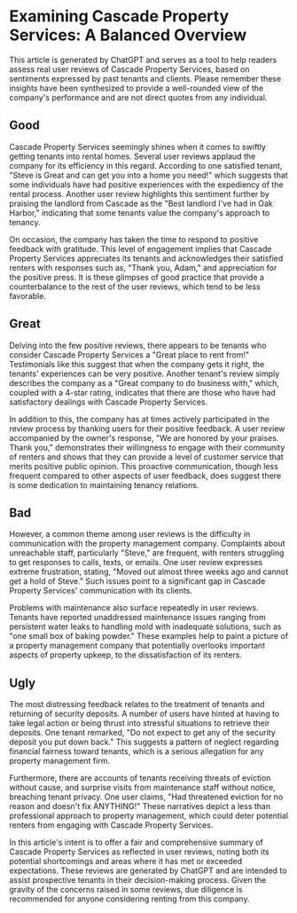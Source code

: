 # Examining Cascade Property Services: A Balanced Overview

This article is generated by ChatGPT and serves as a tool to help readers assess real user reviews of Cascade Property Services, based on sentiments expressed by past tenants and clients. Please remember these insights have been synthesized to provide a well-rounded view of the company's performance and are not direct quotes from any individual.

## Good

Cascade Property Services seemingly shines when it comes to swiftly getting tenants into rental homes. Several user reviews applaud the company for its efficiency in this regard. According to one satisfied tenant, "Steve is Great and can get you into a home you need!" which suggests that some individuals have had positive experiences with the expediency of the rental process. Another user review highlights this sentiment further by praising the landlord from Cascade as the "Best landlord I've had in Oak Harbor," indicating that some tenants value the company's approach to tenancy.

On occasion, the company has taken the time to respond to positive feedback with gratitude. This level of engagement implies that Cascade Property Services appreciates its tenants and acknowledges their satisfied renters with responses such as, "Thank you, Adam," and appreciation for the positive press. It is these glimpses of good practice that provide a counterbalance to the rest of the user reviews, which tend to be less favorable.

## Great

Delving into the few positive reviews, there appears to be tenants who consider Cascade Property Services a "Great place to rent from!" Testimonials like this suggest that when the company gets it right, the tenants' experiences can be very positive. Another tenant's review simply describes the company as a "Great company to do business with," which, coupled with a 4-star rating, indicates that there are those who have had satisfactory dealings with Cascade Property Services.

In addition to this, the company has at times actively participated in the review process by thanking users for their positive feedback. A user review accompanied by the owner's response, "We are honored by your praises. Thank you," demonstrates their willingness to engage with their community of renters and shows that they can provide a level of customer service that merits positive public opinion. This proactive communication, though less frequent compared to other aspects of user feedback, does suggest there is some dedication to maintaining tenancy relations.

## Bad

However, a common theme among user reviews is the difficulty in communication with the property management company. Complaints about unreachable staff, particularly "Steve," are frequent, with renters struggling to get responses to calls, texts, or emails. One user review expresses extreme frustration, stating, "Moved out almost three weeks ago and cannot get a hold of Steve." Such issues point to a significant gap in Cascade Property Services' communication with its clients.

Problems with maintenance also surface repeatedly in user reviews. Tenants have reported unaddressed maintenance issues ranging from persistent water leaks to handling mold with inadequate solutions, such as "one small box of baking powder." These examples help to paint a picture of a property management company that potentially overlooks important aspects of property upkeep, to the dissatisfaction of its renters.

## Ugly

The most distressing feedback relates to the treatment of tenants and returning of security deposits. A number of users have hinted at having to take legal action or being thrust into stressful situations to retrieve their deposits. One tenant remarked, "Do not expect to get any of the security deposit you put down back." This suggests a pattern of neglect regarding financial fairness toward tenants, which is a serious allegation for any property management firm.

Furthermore, there are accounts of tenants receiving threats of eviction without cause, and surprise visits from maintenance staff without notice, breaching tenant privacy. One user claims, "Had threatened eviction for no reason and doesn't fix ANYTHING!" These narratives depict a less than professional approach to property management, which could deter potential renters from engaging with Cascade Property Services.

In this article's intent is to offer a fair and comprehensive summary of Cascade Property Services as reflected in user reviews, noting both its potential shortcomings and areas where it has met or exceeded expectations. These reviews are generated by ChatGPT and are intended to assist prospective tenants in their decision-making process. Given the gravity of the concerns raised in some reviews, due diligence is recommended for anyone considering renting from this company.